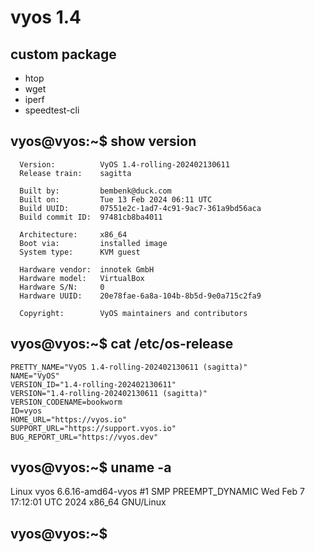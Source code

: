 # vyos 1.4 

## custom package
   - htop
   - wget
   - iperf
   - speedtest-cli


## vyos@vyos:~$ show version 
      Version:          VyOS 1.4-rolling-202402130611
      Release train:    sagitta
      
      Built by:         bembenk@duck.com
      Built on:         Tue 13 Feb 2024 06:11 UTC
      Build UUID:       07551e2c-1ad7-4c91-9ac7-361a9bd56aca
      Build commit ID:  97481cb8ba4011
      
      Architecture:     x86_64
      Boot via:         installed image
      System type:      KVM guest
      
      Hardware vendor:  innotek GmbH
      Hardware model:   VirtualBox
      Hardware S/N:     0
      Hardware UUID:    20e78fae-6a8a-104b-8b5d-9e0a715c2fa9
      
      Copyright:        VyOS maintainers and contributors
## vyos@vyos:~$ cat /etc/os-release 

    PRETTY_NAME="VyOS 1.4-rolling-202402130611 (sagitta)"
    NAME="VyOS"
    VERSION_ID="1.4-rolling-202402130611"
    VERSION="1.4-rolling-202402130611 (sagitta)"
    VERSION_CODENAME=bookworm
    ID=vyos
    HOME_URL="https://vyos.io"
    SUPPORT_URL="https://support.vyos.io"
    BUG_REPORT_URL="https://vyos.dev"
    
## vyos@vyos:~$ uname -a
Linux vyos 6.6.16-amd64-vyos #1 SMP PREEMPT_DYNAMIC Wed Feb  7 17:12:01 UTC 2024 x86_64 GNU/Linux
## vyos@vyos:~$ 
